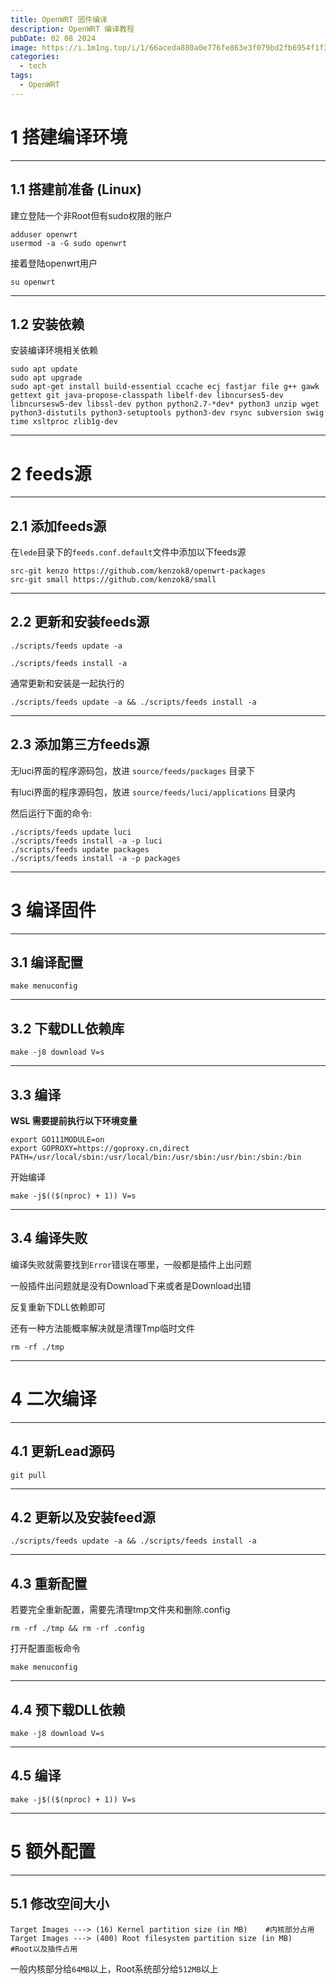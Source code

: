 ```yaml
---
title: OpenWRT 固件编译
description: OpenWRT 编译教程
pubDate: 02 08 2024
image: https://i.1m1ng.top/i/1/66aceda880a0e776fe863e3f079bd2fb6954f1f3330cc.webp
categories:
  - tech
tags:
  - OpenWRT
---
```


# 1 搭建编译环境

---

## 1.1 搭建前准备 (Linux)

建立登陆一个非Root但有sudo权限的账户

```
adduser openwrt
usermod -a -G sudo openwrt
```

接着登陆openwrt用户

```
su openwrt
```

---

## 1.2 安装依赖

安装编译环境相关依赖
```
sudo apt update
sudo apt upgrade
sudo apt-get install build-essential ccache ecj fastjar file g++ gawk gettext git java-propose-classpath libelf-dev libncurses5-dev libncursesw5-dev libssl-dev python python2.7-*dev* python3 unzip wget python3-distutils python3-setuptools python3-dev rsync subversion swig time xsltproc zlib1g-dev
```

---

# 2 feeds源

---

## 2.1 添加feeds源

在`lede`目录下的`feeds.conf.default`文件中添加以下feeds源

```
src-git kenzo https://github.com/kenzok8/openwrt-packages
src-git small https://github.com/kenzok8/small
```

---

## 2.2 更新和安装feeds源

```
./scripts/feeds update -a
```

```
./scripts/feeds install -a
```

通常更新和安装是一起执行的
```
./scripts/feeds update -a && ./scripts/feeds install -a
```

---

## 2.3 添加第三方feeds源

无luci界面的程序源码包，放进 `source/feeds/packages` 目录下

有luci界面的程序源码包，放进 `source/feeds/luci/applications` 目录内

然后运行下面的命令:

```
./scripts/feeds update luci
./scripts/feeds install -a -p luci
./scripts/feeds update packages
./scripts/feeds install -a -p packages
```

---

# 3 编译固件

---

## 3.1 编译配置

````
make menuconfig
````

---

## 3.2 下载DLL依赖库

```
make -j8 download V=s
```

---

## 3.3 编译

**WSL 需要提前执行以下环境变量**

```
export GO111MODULE=on
export GOPROXY=https://goproxy.cn,direct
PATH=/usr/local/sbin:/usr/local/bin:/usr/sbin:/usr/bin:/sbin:/bin
```

开始编译

```
make -j$(($(nproc) + 1)) V=s
```

---

## 3.4 编译失败

编译失败就需要找到`Error`错误在哪里，一般都是插件上出问题

一般插件出问题就是没有Download下来或者是Download出错

反复重新下DLL依赖即可

还有一种方法能概率解决就是清理Tmp临时文件

```
rm -rf ./tmp
```

---

# 4 二次编译

---

## 4.1 更新Lead源码

```
git pull 
```

---

## 4.2 更新以及安装feed源

```
./scripts/feeds update -a && ./scripts/feeds install -a
```

---

## 4.3 重新配置

若要完全重新配置，需要先清理tmp文件夹和删除.config

```
rm -rf ./tmp && rm -rf .config
```

打开配置面板命令

```
make menuconfig
```

---

## 4.4 预下载DLL依赖

```
make -j8 download V=s
```

---

## 4.5 编译

```
make -j$(($(nproc) + 1)) V=s
```

---

# 5 额外配置

---

## 5.1 修改空间大小

```
Target Images ---> (16) Kernel partition size (in MB)    #内核部分占用
Target Images ---> (400) Root filesystem partition size (in MB)   #Root以及插件占用
```

一般内核部分给`64MB`以上，Root系统部分给`512MB`以上
